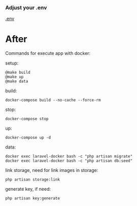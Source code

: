 ### Adjust your .env
<a href="https://github.com/jose-luan19/introduction-the-laravel/blob/master/.env.example">.env </a>
# After

Commands for execute app with docker:

setup:

    @make build
	@make up
	@make data

build:

	docker-compose build --no-cache --force-rm
stop:

	docker-compose stop
up:

	docker-compose up -d
data:

	docker exec laravel-docker bash -c "php artisan migrate"
	docker exec laravel-docker bash -c "php artisan db:seed"
link storage, need for link images in storage:

    php artisan storage:link

generate key, if need:

    php artisan key:generate

